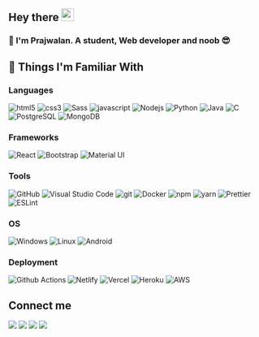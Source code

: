 ## Hey there <img src="https://media.giphy.com/media/hvRJCLFzcasrR4ia7z/giphy.gif" width="25px">

### 📝 I'm Prajwalan. A student, Web developer and noob 😎

## 🔭 Things I'm Familiar With

### Languages

<p>
    <img alt="html5" src="https://img.shields.io/badge/-HTML5-E34F26?style=for-the-badge&logo=html5&logoColor=white" />
    <img alt="css3" src="https://img.shields.io/badge/-CSS3-1572B6?style=for-the-badge&logo=css3&logoColor=white" />
    <img alt="Sass" src="https://img.shields.io/badge/-Sass-CC6699?style=for-the-badge&logo=sass&logoColor=white" />
    <img alt="javascript" src="https://img.shields.io/badge/-JavaScript-F7DF1E?style=for-the-badge&logo=javascript&logoColor=white" />
    <img alt="Nodejs" src="https://img.shields.io/badge/-Nodejs-43853d?style=for-the-badge&logo=Node.js&logoColor=white" />
    <img alt="Python" src="https://img.shields.io/badge/-Python-3776AB?style=for-the-badge&logo=python&logoColor=white" />
    <img alt="Java" src="https://img.shields.io/badge/-Java-007396?style=for-the-badge&logo=Java&logoColor=white" />
    <img alt="C" src="https://img.shields.io/badge/--A8B9CC?style=for-the-badge&logo=C&logoColor=black" />
    <img alt="PostgreSQL" src="https://img.shields.io/badge/-PostgreSQL-336791?style=for-the-badge&logo=PostgreSQL&logoColor=white" />
    <img alt="MongoDB" src="https://img.shields.io/badge/-MongoDB-47A248?style=for-the-badge&logo=MongoDB&logoColor=white" />

</p>

### Frameworks

<p>
    <img alt="React" src="https://img.shields.io/badge/-React-45b8d8?style=for-the-badge&logo=react&logoColor=white" />
    <img alt="Bootstrap" src="https://img.shields.io/badge/-Bootstrap-563D7C?style=for-the-badge&logo=bootstrap&logoColor=white" />
    <img alt="Material UI" src="https://img.shields.io/badge/-Material UI-0081CB?style=for-the-badge&logo=Material-UI&logoColor=white" />
</p>

### Tools

<p>
    <img alt="GitHub" src="https://img.shields.io/badge/-GitHub-181717?style=for-the-badge&logo=github&logoColor=white" />
    <img alt="Visual Studio Code" src="https://img.shields.io/badge/-Visual%20Studio%20Code-007ACC?style=for-the-badge&logo=visual-studio-code&logoColor=white" />
    <img alt="git" src="https://img.shields.io/badge/-Git-F05032?style=for-the-badge&logo=git&logoColor=white" />
    <img alt="Docker" src="https://img.shields.io/badge/-Docker-2496ED?style=for-the-badge&logo=Docker&logoColor=white" />
    <img alt="npm" src="https://img.shields.io/badge/-NPM-CB3837?style=for-the-badge&logo=npm&logoColor=white" />
    <img alt="yarn" src="https://img.shields.io/badge/-Yarn-2C8EBB?style=for-the-badge&logo=yarn&logoColor=white" />
    <img alt="Prettier" src="https://img.shields.io/badge/-Prettier-F7B93E?style=for-the-badge&logo=prettier&logoColor=white" />
    <img alt="ESLint" src="https://img.shields.io/badge/-ESLint-4B32C3?style=for-the-badge&logo=eslint&logoColor=white" />
</p>

### OS
 
<p>
    <img alt="Windows" src="https://img.shields.io/badge/-Windows-0078D6?style=for-the-badge&logo=Windows&logoColor=white" />
    <img alt="Linux" src="https://img.shields.io/badge/-Linux-FCC624?style=for-the-badge&logo=Linux&logoColor=white" />
    <img alt="Android" src="https://img.shields.io/badge/-Android-3DDC84?style=for-the-badge&logo=Android&logoColor=white" />
    
</p>

### Deployment

<p>
    <img alt="Github Actions" src="https://img.shields.io/badge/-Github_Actions-2088FF?style=for-the-badge&logo=github-actions&logoColor=white" />
    <img alt="Netlify" src="https://img.shields.io/badge/-Netlify-00C7B7?style=for-the-badge&logo=netlify&logoColor=white" />
    <img alt="Vercel" src="https://img.shields.io/badge/-Vercel-000000?style=for-the-badge&logo=vercel&logoColor=white" />
    <img alt="Heroku" src="https://img.shields.io/badge/-Heroku-430098?style=for-the-badge&logo=Heroku&logoColor=white" />
    <img alt="AWS" src="https://img.shields.io/badge/-Amazon AWS-232F3E?style=for-the-badge&logo=Amazon-AWS&logoColor=white" />
</p>

## Connect me

<p>
    <a href="https://twitter.com/prajwalan2" target="blank"><img src="https://img.shields.io/badge/Facebook-1877F2?style=for-the-badge&logo=facebook&logoColor=white" /></a>
    <a  href="https://fb.com/prajwaln.prajju" target="blank"><img src="https://img.shields.io/badge/Instagram-E4405F?style=for-the-badge&logo=instagram&logoColor=white" /></a>
    <a  href="https://github.com/prajwalan364" target="blank"><img src="https://img.shields.io/badge/Twitter-1DA1F2?style=for-the-badge&logo=twitter&logoColor=white" /></a>
    <a  href="https://github.com/prajwalan364" target="blank"><img src="https://img.shields.io/badge/GitHub-100000?style=for-the-badge&logo=github&logoColor=white" /></a>
</p>
